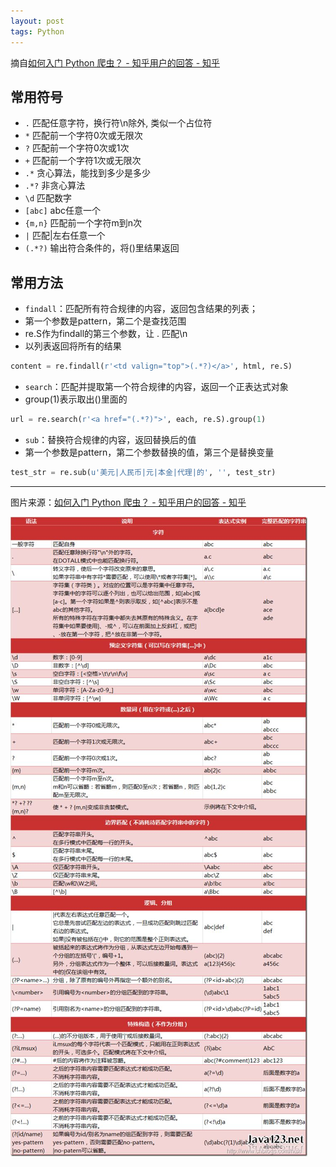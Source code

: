 ```yaml
---
layout: post
tags: Python
---
```


摘自[如何入门 Python 爬虫？ - 知乎用户的回答 - 知乎](https://www.zhihu.com/question/20899988/answer/91024933)

## 常用符号

- <code>.</code> 匹配任意字符，换行符\n除外, 类似一个占位符
- <code>*</code> 匹配前一个字符0次或无限次
- <code>?</code> 匹配前一个字符0次或1次
- <code>+</code> 匹配前一个字符1次或无限次
- <code>.*</code> 贪心算法，能找到多少是多少
- <code>.*?</code> 非贪心算法
- <code>\d</code> 匹配数字
- <code>[abc]</code> abc任意一个
- <code>{m,n}</code> 匹配前一个字符m到n次
- <code>|</code> 匹配|左右任意一个
- <code>(.*?)</code> 输出符合条件的，将()里结果返回

## 常用方法
- <code>findall</code>：匹配所有符合规律的内容，返回包含结果的列表；
- 第一个参数是pattern，第二个是查找范围
- re.S作为findall的第三个参数，让 . 匹配\n
- 以列表返回将所有的结果
```python
content = re.findall(r'<td valign="top">(.*?)</a>', html, re.S)
```
- <code>search</code>：匹配并提取第一个符合规律的内容，返回一个正表达式对象
- group(1)表示取出()里面的
```python
url = re.search(r'<a href="(.*?)">', each, re.S).group(1)
```
- <code>sub</code>：替换符合规律的内容，返回替换后的值
- 第一个参数是pattern，第二个参数替换的值，第三个是替换变量
```python
test_str = re.sub(u'美元|人民币|元|本金|代理|的', '', test_str)
```

------
图片来源：[如何入门 Python 爬虫？ - 知乎用户的回答 - 知乎](https://www.zhihu.com/question/20899988/answer/58388759)

<a href="/images/re_hd.jpg"><img class="pure-img-responsive" src="/images/re_hd.jpg"></a>
